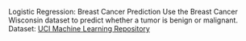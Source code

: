 Logistic Regression: Breast Cancer Prediction
    Use the Breast Cancer Wisconsin dataset to predict whether a tumor is benign or malignant.
    Dataset: [UCI Machine Learning Repository](https://archive.ics.uci.edu/ml/datasets/Breast+Cancer+Wisconsin+(Diagnostic))
    